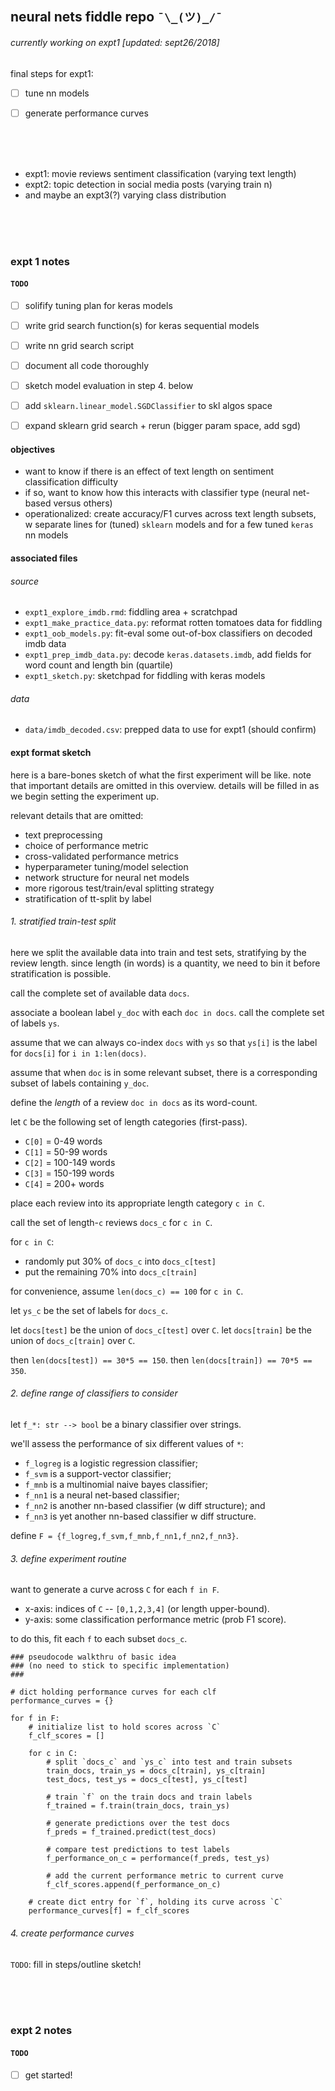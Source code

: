 ## neural nets fiddle repo `¯\_(ツ)_/¯`
###### currently working on expt1 [updated: sept26/2018]

final steps for expt1: 

- [ ] tune nn models 
- [ ] generate performance curves 


<br><br><br>

- expt1: movie reviews sentiment classification (varying text length) 
- expt2: topic detection in social media posts (varying train n) 
- and maybe an expt3(?) varying class distribution 



<br><br><br>

### expt 1 notes 

#### `TODO`


- [ ] solifify tuning plan for keras models 
- [ ] write grid search function(s) for keras sequential models
- [ ] write nn grid search script 
- [ ] document all code thoroughly 
- [ ] sketch model evaluation in step 4. below 
- [ ] add `sklearn.linear_model.SGDClassifier` to skl algos space 
- [ ] expand sklearn grid search + rerun (bigger param space, add sgd) 



#### objectives 

- want to know if there is an effect of text length on sentiment classification difficulty
- if so, want to know how this interacts with classifier type (neural net-based versus others)
- operationalized: create accuracy/F1 curves across text length subsets, w separate lines for (tuned) `sklearn` models and for a few tuned `keras` nn models





#### associated files 

###### source 

- `expt1_explore_imdb.rmd`: fiddling area + scratchpad
- `expt1_make_practice_data.py`: reformat rotten tomatoes data for fiddling 
- `expt1_oob_models.py`: fit-eval some out-of-box classifiers on decoded imdb data
- `expt1_prep_imdb_data.py`: decode `keras.datasets.imdb`, add fields for word count and length bin (quartile) 
- `expt1_sketch.py`: sketchpad for fiddling with keras models 


###### data 

- `data/imdb_decoded.csv`: prepped data to use for expt1 (should confirm)







#### expt format sketch 

here is a bare-bones sketch of what the first experiment will be like. 
note that important details are omitted in this overview. 
details will be filled in as we begin setting the experiment up. 

relevant details that are omitted: 

- text preprocessing 
- choice of performance metric 
- cross-validated performance metrics 
- hyperparameter tuning/model selection 
- network structure for neural net models 
- more rigorous test/train/eval splitting strategy 
- stratification of tt-split by label 



###### 1. stratified train-test split 

here we split the available data into train and test sets, 
stratifying by the review length. since length (in words) is 
a quantity, we need to bin it before stratification is possible. 

call the complete set of available data `docs`. 

associate a boolean label `y_doc` with each `doc in docs`. 
call the complete set of labels `ys`. 

assume that we can always co-index `docs` with `ys` so that 
`ys[i]` is the label for `docs[i]` for `i in 1:len(docs)`. 

assume that when `doc` is in some relevant subset, 
there is a corresponding subset of labels containing `y_doc`. 

define the *length* of a review `doc in docs` as its word-count. 


let `C` be the following set of length categories (first-pass). 

- `C[0]` = 0-49 words
- `C[1]` = 50-99 words
- `C[2]` = 100-149 words
- `C[3]` = 150-199 words
- `C[4]` = 200+ words


place each review into its appropriate length category `c in C`. 

call the set of length-`c` reviews `docs_c` for `c in C`. 

for `c in C`: 

- randomly put 30% of `docs_c` into `docs_c[test]` 
- put the remaining 70% into `docs_c[train]` 


for convenience, assume `len(docs_c) == 100` for `c in C`. 

let `ys_c` be the set of labels for `docs_c`. 

let `docs[test]` be the union of `docs_c[test]` over `C`. 
let `docs[train]` be the union of `docs_c[train]` over `C`. 

then `len(docs[test]) == 30*5 == 150`. 
then `len(docs[train]) == 70*5 == 350`. 




###### 2. define range of classifiers to consider 

let `f_*: str --> bool` be a binary classifier over strings. 

we'll assess the performance of six different values of `*`:

- `f_logreg` is a logistic regression classifier; 
- `f_svm` is a support-vector classifier; 
- `f_mnb` is a multinomial naive bayes classifier; 
- `f_nn1` is a neural net-based classifier; 
- `f_nn2` is another nn-based classifier (w diff structure); and
- `f_nn3` is yet another nn-based classifier w diff structure. 


define `F = {f_logreg,f_svm,f_mnb,f_nn1,f_nn2,f_nn3}`. 



###### 3. define experiment routine 

want to generate a curve across `C` for each `f in F`. 

- x-axis: indices of `C` -- `[0,1,2,3,4]` (or length upper-bound). 
- y-axis: some classification performance metric (prob F1 score). 


to do this, fit each `f` to each subset `docs_c`.  


```
### pseudocode walkthru of basic idea 
### (no need to stick to specific implementation)
### 

# dict holding performance curves for each clf 
performance_curves = {}

for f in F:
    # initialize list to hold scores across `C` 
    f_clf_scores = []

    for c in C: 
        # split `docs_c` and `ys_c` into test and train subsets  
        train_docs, train_ys = docs_c[train], ys_c[train]
        test_docs, test_ys = docs_c[test], ys_c[test]

        # train `f` on the train docs and train labels 
        f_trained = f.train(train_docs, train_ys)

        # generate predictions over the test docs 
        f_preds = f_trained.predict(test_docs)

        # compare test predictions to test labels 
        f_performance_on_c = performance(f_preds, test_ys)

        # add the current performance metric to current curve 
        f_clf_scores.append(f_performance_on_c)

    # create dict entry for `f`, holding its curve across `C` 
    performance_curves[f] = f_clf_scores

```


###### 4. create performance curves 

`TODO`: fill in steps/outline sketch!  









<br><br><br>

### expt 2 notes 

#### `TODO`

- [ ] get started! 
